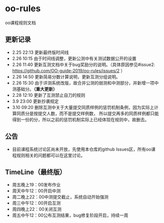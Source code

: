 # oo-rules
oo课程规则文档

## 更新记录
 - 2.25 22:13 更新最终版时间线
 - 2.26 10:15 由于时间线调整，更新公测中有关测试数据公开的设置
 - 2.26 11:40 更新互测文档中关于bug奖励分的说明。（具体原因参见#issue2: https://github.com/OO-guide-2019/oo-rules/issues/2 ）
 - 2.26 14:50 更新简易分数计算说明，更新互测分组说明。
 - 2.26 15:30 由于评测系统改版，故合并公测的弱测和中测部分，并新增一项中测基础分。**（重大更新）**
 - 2.28 12:10 更新了互测禁止自刀的规则
 - 3.9  23:00 更新抄袭规定
 - 3.10 09:20 删除互测中关于大量提交同质样例的惩罚机制条例，因为实际上计算同质分是按提交人数，而不是提交样例数，
              所以提交再多的同质样例都只能得到一份的分，所以之前的惩罚机制实际上已经体现在规则中，故删去。

## 公告
 - 目前课程系统讨论区尚未开放，先使用本仓库的github Issues区，所有oo课程规则相关的问题都可以在这里讨论。

## TimeLine（最终版）
 - 周五晚上19：00发布作业
 - 周天中午12：00开启中测
 - 周二晚上22：00中测提交截止，系统自动开始强测
 - 周三中午12：00开启互测
 - 周四晚上22：00关闭互测
 - 周五中午12：00公布互测结果，bug修复阶段开启，持续一周
